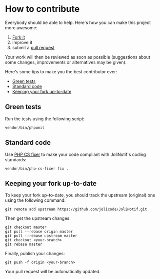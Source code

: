 # How to contribute

Everybody should be able to help. Here's how you can make this project more
awesome:

1. [Fork it](https://github.com/jolicode/JoliNotif/fork_select)
2. improve it
3. submit a [pull request](https://help.github.com/articles/creating-a-pull-request)

Your work will then be reviewed as soon as possible (suggestions about some
changes, improvements or alternatives may be given).

Here's some tips to make you the best contributor ever:

* [Green tests](#green-tests)
* [Standard code](#standard-code)
* [Keeping your fork up-to-date](#keeping-your-fork-up-to-date)

## Green tests

Run the tests using the following script:

    vendor/bin/phpunit

## Standard code

Use [PHP CS fixer](http://cs.sensiolabs.org/) to make your code compliant with
JoliNotif's coding standards:

    vendor/bin/php-cs-fixer fix .

## Keeping your fork up-to-date

To keep your fork up-to-date, you should track the upstream (original) one
using the following command:

    git remote add upstream https://github.com/jolicode/JoliNotif.git

Then get the upstream changes:

    git checkout master
    git pull --rebase origin master
    git pull --rebase upstream master
    git checkout <your-branch>
    git rebase master

Finally, publish your changes:

    git push -f origin <your-branch>

Your pull request will be automatically updated.
